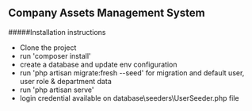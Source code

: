 ## Company Assets Management System

#####Installation instructions

- Clone the project
- run 'composer install'
- create a database and update env configuration
- run 'php artisan migrate:fresh --seed' for migration and default user, user role & department data 
- run 'php artisan serve' 
- login credential available on database\seeders\UserSeeder.php file  
